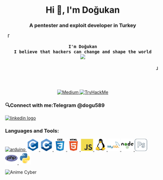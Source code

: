 <h1 align="center">Hi 👋, I'm Doğukan</h1>
<h3 align="center">A pentester and exploit developer in Turkey</h3>

<div align="justify">
<!-- Profile -->
<p align="left"><strong><samp>「</samp></strong></p>
  <p align="center">
    <samp>
      <b>
        I'm Doğukan
      <br>
      I believe that hackers can change and shape the world
      </b>
      <br>
        <image src="68747470733a2f2f726561646d652d747970696e672d7376672e6865726f6b756170702e636f6d3f666f6e743d496f7365766b612673697a653d313626636f6c6f723d3937613465322663656e7465723d747275652677696474683d343130266865696768743d3435266c696e65733d57726974696e672b636f64652b2770726f6261626c79272e'probably'.">
    </samp>
  </p>
<p align="right"><strong><samp>」</samp></strong></p>
<br>
<p align="center">
  <!--
  <a href="https://gist.github.com/x3ric">
    <img src="https://img.shields.io/badge/Gist-View%20My%20Gists-000000?style=flat-square&logo=github&labelColor=97a4e2" alt="View My Gists">
  </a>
  -->
  <br>
  <a href="https://medium.com/@dogu589">
    <img src="https://cdn-icons-png.flaticon.com/512/5968/5968906.png" alt="Medium" width="50" height="50">
  </a>
   <a href="https://tryhackme.com/p/Dogu589">
    <img src="https://cdn.icon-icons.com/icons2/3915/PNG/512/tryhackme_logo_icon_249349.png" alt="TryHackMe" width="50" height="50">
  </a>
</p>
          
<h3 align="left">🔍Connect with me:Telegram @dogu589</h3>
<p align="left">
</p>
<div align="left">
  <a href="https://www.linkedin.com/in/doğukançalışkan" target="_blank">
    <img src="https://img.shields.io/static/v1?message=LinkedIn&logo=linkedin&label=&color=0077B5&logoColor=white&labelColor=&style=for-the-badge" height="30" alt="linkedin logo"  />
  </a>
</div>
<h3 align="left">Languages and Tools:</h3>
<p align="left"> <a href="https://www.arduino.cc/" target="_blank" rel="noreferrer"> <img src="https://cdn.worldvectorlogo.com/logos/arduino-1.svg" alt="arduino" width="40" height="40"/> </a> <a href="https://www.cprogramming.com/" target="_blank" rel="noreferrer"> <img src="https://raw.githubusercontent.com/devicons/devicon/master/icons/c/c-original.svg" alt="c" width="40" height="40"/> </a> <a href="https://www.w3schools.com/cpp/" target="_blank" rel="noreferrer"> <img src="https://raw.githubusercontent.com/devicons/devicon/master/icons/cplusplus/cplusplus-original.svg" alt="cplusplus" width="40" height="40"/> </a> <a href="https://www.w3schools.com/css/" target="_blank" rel="noreferrer"> <img src="https://raw.githubusercontent.com/devicons/devicon/master/icons/css3/css3-original-wordmark.svg" alt="css3" width="40" height="40"/> </a> <a href="https://www.w3.org/html/" target="_blank" rel="noreferrer"> <img src="https://raw.githubusercontent.com/devicons/devicon/master/icons/html5/html5-original-wordmark.svg" alt="html5" width="40" height="40"/> </a> <a href="https://developer.mozilla.org/en-US/docs/Web/JavaScript" target="_blank" rel="noreferrer"> <img src="https://raw.githubusercontent.com/devicons/devicon/master/icons/javascript/javascript-original.svg" alt="javascript" width="40" height="40"/> </a> <a href="https://www.linux.org/" target="_blank" rel="noreferrer"> <img src="https://raw.githubusercontent.com/devicons/devicon/master/icons/linux/linux-original.svg" alt="linux" width="40" height="40"/> </a> <a href="https://www.mysql.com/" target="_blank" rel="noreferrer"> <img src="https://raw.githubusercontent.com/devicons/devicon/master/icons/mysql/mysql-original-wordmark.svg" alt="mysql" width="40" height="40"/> </a> <a href="https://nodejs.org" target="_blank" rel="noreferrer"> <img src="https://raw.githubusercontent.com/devicons/devicon/master/icons/nodejs/nodejs-original-wordmark.svg" alt="nodejs" width="40" height="40"/> </a> <a href="https://www.photoshop.com/en" target="_blank" rel="noreferrer"> <img src="https://raw.githubusercontent.com/devicons/devicon/master/icons/photoshop/photoshop-line.svg" alt="photoshop" width="40" height="40"/> </a> <a href="https://www.php.net" target="_blank" rel="noreferrer"> <img src="https://raw.githubusercontent.com/devicons/devicon/master/icons/php/php-original.svg" alt="php" width="40" height="40"/> </a> <a href="https://www.python.org" target="_blank" rel="noreferrer"> <img src="https://raw.githubusercontent.com/devicons/devicon/master/icons/python/python-original.svg" alt="python" width="40" height="40"/> </a> </p>

<img src="https://i.pinimg.com/originals/f0/ef/82/f0ef8253b7ef3153c4087428d12f0b8e.gif" alt="Anime Cyber" />
